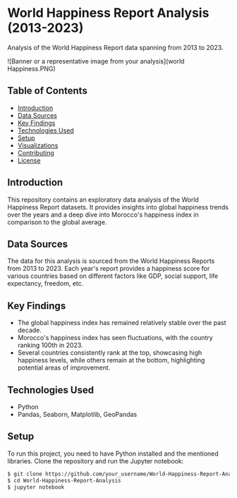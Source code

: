 # World Happiness Report Analysis (2013-2023)

Analysis of the World Happiness Report data spanning from 2013 to 2023.

![Banner or a representative image from your analysis](world Happiness.PNG)

## Table of Contents

- [Introduction](#introduction)
- [Data Sources](#data-sources)
- [Key Findings](#key-findings)
- [Technologies Used](#technologies-used)
- [Setup](#setup)
- [Visualizations](#visualizations)
- [Contributing](#contributing)
- [License](#license)

## Introduction

This repository contains an exploratory data analysis of the World Happiness Report datasets. It provides insights into global happiness trends over the years and a deep dive into Morocco's happiness index in comparison to the global average.

## Data Sources

The data for this analysis is sourced from the World Happiness Reports from 2013 to 2023. Each year's report provides a happiness score for various countries based on different factors like GDP, social support, life expectancy, freedom, etc.

## Key Findings

- The global happiness index has remained relatively stable over the past decade.
- Morocco's happiness index has seen fluctuations, with the country ranking 100th in 2023.
- Several countries consistently rank at the top, showcasing high happiness levels, while others remain at the bottom, highlighting potential areas of improvement.

## Technologies Used

- Python
- Pandas, Seaborn, Matplotlib, GeoPandas

## Setup

To run this project, you need to have Python installed and the mentioned libraries. Clone the repository and run the Jupyter notebook:

```bash
$ git clone https://github.com/your_username/World-Happiness-Report-Analysis.git
$ cd World-Happiness-Report-Analysis
$ jupyter notebook
